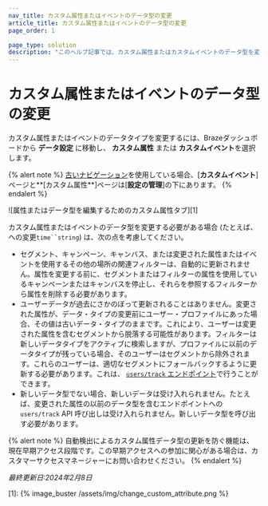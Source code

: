 ```yaml
---
nav_title: カスタム属性またはイベントのデータ型の変更
article_title: カスタム属性またはイベントのデータ型の変更
page_order: 1

page_type: solution
description: "このヘルプ記事では、カスタム属性またはカスタムイベントのデータ型を変更する方法と、変更することによる影響について説明します。"
---
```


# カスタム属性またはイベントのデータ型の変更

カスタム属性またはイベントのデータタイプを変更するには、Brazeダッシュボードから **データ設定** に移動し、 **カスタム属性** または **カスタムイベント**を選択します。

{% alert note %}
[古いナビゲーション]({{site.baseurl}}/navigation)を使用している場合、[**カスタムイベント**]ページと**[カスタム属性**]ページは[**設定の管理**]の下にあります。
{% endalert %}

![属性またはデータ型を編集するためのカスタム属性タブ][1]

カスタム属性またはイベントのデータ型を変更する必要がある場合 (たとえば、 への変更`time``string`) は、次の点を考慮してください。

- セグメント、キャンペーン、キャンバス、または変更された属性またはイベントを使用するその他の場所の関連フィルターは、自動的に更新されません。属性を変更する前に、セグメントまたはフィルターの属性を使用しているキャンペーンまたはキャンバスを停止し、それらを参照するフィルターから属性を削除する必要があります。
- ユーザーデータが過去にさかのぼって更新されることはありません。変更された属性が、データ・タイプの変更前にユーザー・プロファイルにあった場合、その値は古いデータ・タイプのままです。これにより、ユーザーは変更された属性を含むセグメントから脱落する可能性があります。フィルターは新しいデータタイプをアクティブに検索しますが、プロファイルに以前のデータタイプが残っている場合、そのユーザーはセグメントから除外されます。これらのユーザーは、適切なセグメントにフォールバックするように更新する必要があります。これは、 [`users/track` エンドポイント]({{site.baseurl}}/api/endpoints/user_data/post_user_track/)で行うことができます。
- 新しいデータ型でない場合、新しいデータは受け入れられません。たとえば、変更された属性の以前のデータ型を含むエンドポイントへの `users/track` API 呼び出しは受け入れられません。新しいデータ型を呼び出す必要があります。

{% alert note %}
自動検出によるカスタム属性データ型の更新を防ぐ機能は、現在早期アクセス段階です。この早期アクセスへの参加に関心がある場合は、カスタマーサクセスマネージャーにお問い合わせください。
{% endalert %}

_最終更新日:2024年2月8日_

[1]: {% image_buster /assets/img/change_custom_attribute.png %}